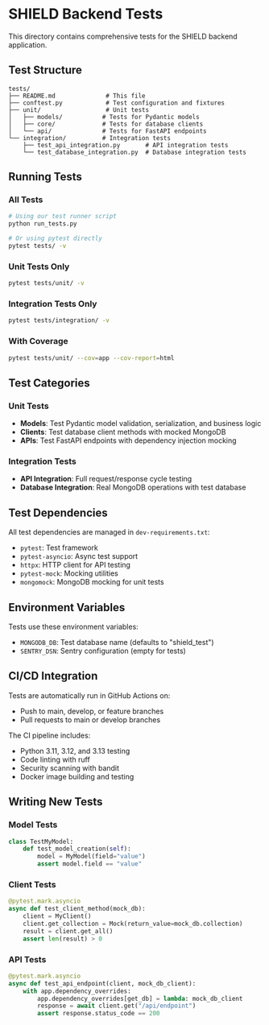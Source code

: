 # SHIELD Backend Tests

This directory contains comprehensive tests for the SHIELD backend application.

## Test Structure

```
tests/
├── README.md              # This file
├── conftest.py            # Test configuration and fixtures
├── unit/                  # Unit tests
│   ├── models/           # Tests for Pydantic models
│   ├── core/             # Tests for database clients
│   └── api/              # Tests for FastAPI endpoints
└── integration/          # Integration tests
    ├── test_api_integration.py       # API integration tests
    └── test_database_integration.py  # Database integration tests
```

## Running Tests

### All Tests
```bash
# Using our test runner script
python run_tests.py

# Or using pytest directly
pytest tests/ -v
```

### Unit Tests Only
```bash
pytest tests/unit/ -v
```

### Integration Tests Only
```bash
pytest tests/integration/ -v
```

### With Coverage
```bash
pytest tests/unit/ --cov=app --cov-report=html
```

## Test Categories

### Unit Tests
- **Models**: Test Pydantic model validation, serialization, and business logic
- **Clients**: Test database client methods with mocked MongoDB
- **APIs**: Test FastAPI endpoints with dependency injection mocking

### Integration Tests
- **API Integration**: Full request/response cycle testing
- **Database Integration**: Real MongoDB operations with test database

## Test Dependencies

All test dependencies are managed in `dev-requirements.txt`:
- `pytest`: Test framework
- `pytest-asyncio`: Async test support
- `httpx`: HTTP client for API testing
- `pytest-mock`: Mocking utilities
- `mongomock`: MongoDB mocking for unit tests

## Environment Variables

Tests use these environment variables:
- `MONGODB_DB`: Test database name (defaults to "shield_test")
- `SENTRY_DSN`: Sentry configuration (empty for tests)

## CI/CD Integration

Tests are automatically run in GitHub Actions on:
- Push to main, develop, or feature branches
- Pull requests to main or develop branches

The CI pipeline includes:
- Python 3.11, 3.12, and 3.13 testing
- Code linting with ruff
- Security scanning with bandit
- Docker image building and testing

## Writing New Tests

### Model Tests
```python
class TestMyModel:
    def test_model_creation(self):
        model = MyModel(field="value")
        assert model.field == "value"
```

### Client Tests
```python
@pytest.mark.asyncio
async def test_client_method(mock_db):
    client = MyClient()
    client.get_collection = Mock(return_value=mock_db.collection)
    result = client.get_all()
    assert len(result) > 0
```

### API Tests
```python
@pytest.mark.asyncio
async def test_api_endpoint(client, mock_db_client):
    with app.dependency_overrides:
        app.dependency_overrides[get_db] = lambda: mock_db_client
        response = await client.get("/api/endpoint")
        assert response.status_code == 200
```
